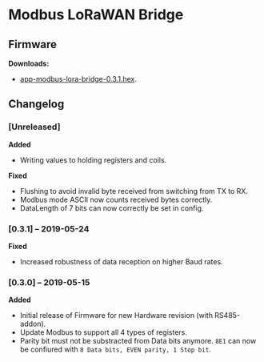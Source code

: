 # Modbus LoRaWAN Bridge

## Firmware

**Downloads:**

* [app-modbus-lora-bridge-0.3.1.hex](firmware/app-modbus-lora-bridge-0.3.1.hex).

## Changelog

### [Unreleased]
**Added**

* Writing values to holding registers and coils.

**Fixed**

* Flushing to avoid invalid byte received from switching from TX to RX.
* Modbus mode ASCII now counts received bytes correctly.
* DataLength of 7 bits can now correctly be set in config.

### [0.3.1] &ndash; 2019-05-24
**Fixed**

* Increased robustness of data reception on higher Baud rates.
  
### [0.3.0] &ndash; 2019-05-15
**Added**

* Initial release of Firmware for new Hardware revision (with RS485-addon).
* Update Modbus to support all 4 types of registers.
* Parity bit must not be substracted from Data bits anymore. `8E1` can now be confiured with `8 Data bits, EVEN parity, 1 Stop bit`.

